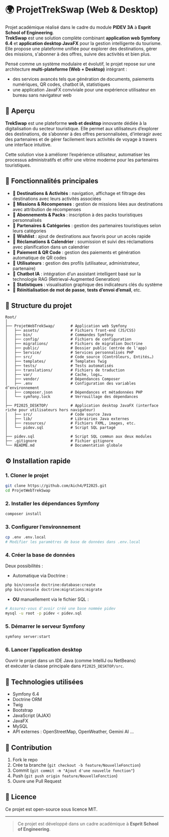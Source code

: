 # 🌍 ProjetTrekSwap (Web & Desktop)

Projet académique réalisé dans le cadre du module **PIDEV 3A** à **Esprit School of Engineering**.  
**TrekSwap** est une solution complète combinant **application web Symfony 6.4** et **application desktop JavaFX** pour la gestion intelligente du tourisme.  
Elle propose une plateforme unifiée pour explorer des destinations, gérer des missions, s'abonner à des offres, suivre des activités et bien plus.

Pensé comme un système modulaire et évolutif, le projet repose sur une architecture **multi-plateforme (Web + Desktop)** intégrant :
- des services avancés tels que génération de documents, paiements numériques, QR codes, chatbot IA, statistiques
- une application JavaFX conviviale pour une expérience utilisateur en bureau sans navigateur web

## 🚀 Aperçu

**TrekSwap** est une plateforme **web et desktop** innovante dédiée à la digitalisation du secteur touristique. Elle permet aux utilisateurs d’explorer des destinations, de s’abonner à des offres personnalisées, d’interagir avec des partenaires et de gérer facilement leurs activités de voyage à travers une interface intuitive.

Cette solution vise à améliorer l’expérience utilisateur, automatiser les processus administratifs et offrir une vitrine moderne pour les partenaires touristiques.

## 🧩 Fonctionnalités principales

- 🔹 **Destinations & Activités** : navigation, affichage et filtrage des destinations avec leurs activités associées  
- 🔹 **Missions & Récompenses** : gestion de missions liées aux destinations avec attribution de récompenses  
- 🔹 **Abonnements & Packs** : inscription à des packs touristiques personnalisés  
- 🔹 **Partenaires & Catégories** : gestion des partenaires touristiques selon leurs catégories  
- 🔹 **Wishlist** : ajout de destinations aux favoris pour un accès rapide  
- 🔹 **Réclamations & Calendrier** : soumission et suivi des réclamations avec planification dans un calendrier  
- 🔹 **Paiement & QR Code** : gestion des paiements et génération automatique de QR codes  
- 🔹 **Utilisateurs** : gestion des profils (utilisateur, administrateur, partenaire)  
- 🔹 **Chatbot IA** : intégration d’un assistant intelligent basé sur la technologie RAG (Retrieval-Augmented Generation)  
- 🔹 **Statistiques** : visualisation graphique des indicateurs clés du système  
- 🔹 **Réinitialisation de mot de passe**, **tests d’envoi d’email**, etc.  

## 📁 Structure du projet

```text
Root/
│
├── ProjetWebTrekSwap/       # Application web Symfony
│   ├── assets/              # Fichiers front-end (JS/CSS)
│   ├── bin/                 # Commandes Symfony
│   ├── config/              # Fichiers de configuration
│   ├── migrations/          # Fichiers de migration Doctrine
│   ├── public/              # Dossier public (entrée de l'app)
│   ├── Service/             # Services personnalisés PHP
│   ├── src/                 # Code source (Contrôleurs, Entités…)
│   ├── templates/           # Templates Twig
│   ├── tests/               # Tests automatisés
│   ├── translations/        # Fichiers de traduction
│   ├── var/                 # Cache, logs…
│   ├── vendor/              # Dépendances Composer
│   ├── .env                 # Configuration des variables d’environnement
│   ├── composer.json        # Dépendances et métadonnées PHP
│   └── symfony.lock         # Verrouillage des dépendances
│
├── PI2025_DESKTOP/          # Application desktop JavaFX (interface riche pour utilisateurs hors navigateur)
│   ├── src/                 # Code source Java
│   ├── lib/                 # Librairies Java externes
│   ├── resources/           # Fichiers FXML, images, etc.
│   └── pidev.sql            # Script SQL partagé
│
├── pidev.sql                # Script SQL commun aux deux modules
├── .gitignore               # Fichier gitignore
└── README.md                # Documentation globale
```

## ⚙️ Installation rapide

### 1. **Cloner le projet**
```bash
git clone https://github.com/Aich4/PI2025.git
cd ProjetWebTrekSwap
```

### 2. **Installer les dépendances Symfony**
```bash
composer install
```

### 3. **Configurer l’environnement**
```bash
cp .env .env.local
# Modifier les paramètres de base de données dans .env.local
```

### 4. **Créer la base de données**
Deux possibilités :
- Automatique via Doctrine :
```bash
php bin/console doctrine:database:create
php bin/console doctrine:migrations:migrate
```
- **OU** manuellement via le fichier SQL :
```bash
# Assurez-vous d'avoir créé une base nommée pidev
mysql -u root -p pidev < pidev.sql
```

### 5. **Démarrer le serveur Symfony**
```bash
symfony server:start
```

### 6. **Lancer l’application desktop**
Ouvrir le projet dans un IDE Java (comme IntelliJ ou NetBeans)  
et exécuter la classe principale dans `PI2025_DESKTOP/src`.

## 🔧 Technologies utilisées

- Symfony 6.4
- Doctrine ORM
- Twig
- Bootstrap
- JavaScript (AJAX)
- JavaFX
- MySQL
- API externes : OpenStreetMap, OpenWeather, Gemini AI ...

## 🤝 Contribution

1. Fork le repo  
2. Crée ta branche (`git checkout -b feature/NouvelleFonction`)  
3. Commit (`git commit -m "Ajout d'une nouvelle fonction"`)  
4. Push (`git push origin feature/NouvelleFonction`)  
5. Ouvre une Pull Request  

## 📄 Licence

Ce projet est open-source sous licence MIT.

---

> Ce projet est développé dans un cadre académique à **Esprit School of Engineering**.